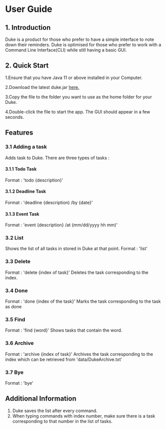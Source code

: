 # User Guide

## 1. Introduction
Duke is a product for those who prefer to have a simple interface to note down their reminders. Duke is optimised for those who prefer to work with a Command Line Interface(CLI) while still having a basic GUI.

## 2. Quick Start
1.Ensure that you have Java 11 or above installed in your Computer.

2.Download the latest duke.jar [here.](https://github.com/ROHITREDDYBALAM/duke/releases)

3.Copy the file to the folder you want to use as the home folder for your Duke.

4.Double-click the file to start the app. The GUI should appear in a few seconds.

## Features 

###  3.1 Adding a task
Adds task to Duke. There are three types of tasks : 

#### 3.1.1 Todo Task
Format : 'todo {description}'

#### 3.1.2 Deadline Task
Format : 'deadline {description) /by {date}'

#### 3.1.3 Event Task
Format : 'event {description} /at {mm/dd/yyyy hh mm)'

### 3.2 List
Shows the list of all tasks in stored in Duke at that point.
Format : 'list'

### 3.3 Delete
Format : 'delete {index of task}'
Deletes the task corresponding to the index.

### 3.4 Done
Format : 'done {index of the task}'
Marks the task corresponding to the task as done

### 3.5 Find
Format : 'find {word}'
Shows tasks that contain the word.

### 3.6 Archive
Format : 'archive {index of task}'
Archives the task corresponding to the index which can be retrieved from 'data/DukeArchive.txt'

### 3.7 Bye
Format : 'bye'

## Additional Information
1. Duke saves the list after every command.
2. When typing commands with index number, make sure there is a task corresponding to that number in the list of tasks.
